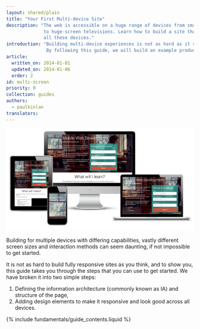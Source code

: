 ```yaml
---
layout: shared/plain
title: "Your First Multi-device Site"
description: "The web is accessible on a huge range of devices from small-screen phones
              to huge-screen televisions. Learn how to build a site that works well across
              all these devices."
introduction: "Building multi-device experiences is not as hard as it sounds.
               By following this guide, we will build an example product landing page for our <a href='https://www.udacity.com/course/cs256'>CS256 Mobile Web Development course</a> that works well across all different device types."
article:
  written_on: 2014-01-01
  updated_on: 2014-01-06
  order: 2
id: multi-screen
priority: 0
collection: guides
authors:
  - paulkinlan
translators:
---
```


<img src="images/finaloutput-2x.jpg" alt="many devices showing the final project">

Building for multiple devices with differing capabilities, vastly different
screen sizes and interaction methods can seem daunting, if not impossible
to get started.

It is not as hard to build fully responsive sites as you think, and to show
you, this guide takes you through the steps that you can use to get started.  We have broken it into two
simple steps:

1.  Defining the information architecture (commonly known as IA) and structure of the page,
2.  Adding design elements to make it responsive and look good across all devices.

{% include fundamentals/guide_contents.liquid %}
